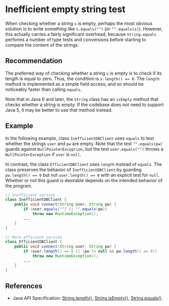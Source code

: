 # Inefficient empty string test
When checking whether a string `s` is empty, perhaps the most obvious solution is to write something like `s.equals("")` (or `"".equals(s)`). However, this actually carries a fairly significant overhead, because `String.equals` performs a number of type tests and conversions before starting to compare the content of the strings.


## Recommendation
The preferred way of checking whether a string `s` is empty is to check if its length is equal to zero. Thus, the condition is `s.length() == 0`. The `length` method is implemented as a simple field access, and so should be noticeably faster than calling `equals`.

Note that in Java 6 and later, the `String` class has an `isEmpty` method that checks whether a string is empty. If the codebase does not need to support Java 5, it may be better to use that method instead.


## Example
In the following example, class `InefficientDBClient` uses `equals` to test whether the strings `user` and `pw` are empty. Note that the test `"".equals(pw)` guards against `NullPointerException`, but the test `user.equals("")` throws a `NullPointerException` if `user` is `null`.

In contrast, the class `EfficientDBClient` uses `length` instead of `equals`. The class preserves the behavior of `InefficientDBClient` by guarding `pw.length() == 0` but not `user.length() == 0` with an explicit test for `null`. Whether or not this guard is desirable depends on the intended behavior of the program.


```java
// Inefficient version
class InefficientDBClient {
	public void connect(String user, String pw) {
		if (user.equals("") || "".equals(pw))
			throw new RuntimeException();
		...
	}
}

// More efficient version
class EfficientDBClient {
	public void connect(String user, String pw) {
		if (user.length() == 0 || (pw != null && pw.length() == 0))
			throw new RuntimeException();
		...
	}
}

```

## References
* Java API Specification: [String.length()](https://docs.oracle.com/en/java/javase/11/docs/api/java.base/java/lang/String.html#length()), [String.isEmpty()](https://docs.oracle.com/en/java/javase/11/docs/api/java.base/java/lang/String.html#isEmpty()), [String.equals()](https://docs.oracle.com/en/java/javase/11/docs/api/java.base/java/lang/String.html#equals(java.lang.Object)).
